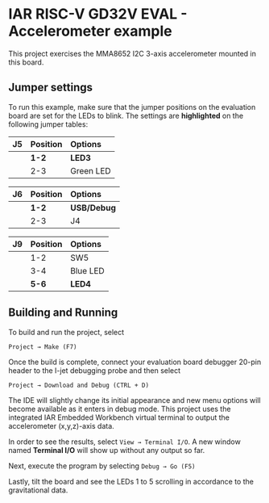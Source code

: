 # IAR RISC-V GD32V EVAL - Accelerometer example

This project exercises the MMA8652 I2C 3-axis accelerometer mounted in this board.

## Jumper settings

To run this example, make sure that the jumper positions on the evaluation board are set for the LEDs to blink. 
The settings are __highlighted__ on the following jumper tables: 

| __J5__         | __Position__    |  __Options__   |
| :------------- | :-------------- | :------------- |
|                | __1-2__         | __LED3__       |
|                | 2-3             | Green LED      |

| __J6__         | __Position__    |  __Options__   |
| :------------- | :-------------- | :------------- |
|                | __1-2__         | __USB/Debug__  |
|                | 2-3             | J4             |

| __J9__         | __Position__    |  __Options__   |
| :------------- | :-------------- | :------------- |
|                | 1-2             | SW5            |
|                | 3-4             | Blue LED       |
|                | __5-6__         | __LED4__       |

## Building and Running
	
To build and run the project, select 

`Project → Make (F7)`

Once the build is complete, connect your evaluation board debugger 20-pin header to the I-jet debugging probe and then select

`Project → Download and Debug (CTRL + D)`

The IDE will slightly change its initial appearance and new menu options will become available as it enters in debug mode.
This project uses the integrated IAR Embedded Workbench virtual terminal to output the accelerometer (x,y,z)-axis data.

In order to see the results, select `View → Terminal I/O`. A new window named __Terminal I/O__ will show up without any output so far.

Next, execute the program by selecting `Debug → Go (F5)`

Lastly, tilt the board and see the LEDs 1 to 5 scrolling in accordance to the gravitational data.
